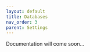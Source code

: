 ```yaml
---
layout: default
title: Databases
nav_order: 3
parent: Settings
---
```


Documentation will come soon...